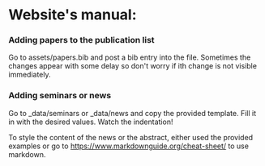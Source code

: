 # Website's manual:

### Adding papers to the publication list
Go to assets/papers.bib and post a bib entry into the file. Sometimes the changes appear with some delay so don't worry if ith change is not visible immediately. 

### Adding seminars or news 
Go to _data/seminars or _data/news and copy the provided template. Fill it in with the desired values. Watch the indentation!

To style the content of the news or the abstract, either used the provided examples or go to https://www.markdownguide.org/cheat-sheet/ to use markdown.
